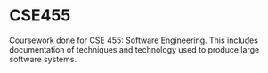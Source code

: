 # CSE455
Coursework done for CSE 455: Software Engineering. This includes documentation of techniques and technology used to produce large software systems.
